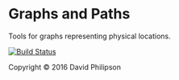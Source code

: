 # Graphs and Paths

Tools for graphs representing physical locations.

[![Build Status](https://travis-ci.org/dphilipson/graphs-and-paths.svg?branch=develop)](https://travis-ci.org/dphilipson/graphs-and-paths)

Copyright © 2016 David Philipson
